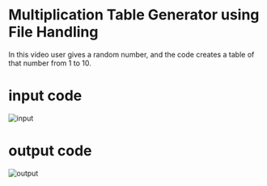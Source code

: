# Multiplication Table Generator using File Handling

In this video user gives a random number, and the code creates a table of that number from 1 to 10.

# input code 

![input](https://user-images.githubusercontent.com/92109154/163629967-49b7d098-606b-48ba-86f6-3d8e44fd4370.png)

# output code

![output](https://user-images.githubusercontent.com/92109154/163629982-d81e4b20-82e0-4ccb-9582-1060ceb984c5.png)
